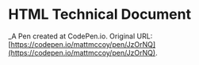 # HTML Technical Document
 _A Pen created at CodePen.io. Original URL: [https://codepen.io/mattmccoy/pen/JzOrNQ](https://codepen.io/mattmccoy/pen/JzOrNQ).

 
